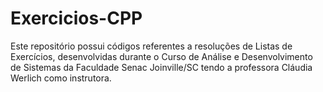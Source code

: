 # Exercicios-CPP
Este repositório possui códigos referentes a resoluções de Listas de Exercícios, desenvolvidas durante o Curso de Análise e Desenvolvimento de Sistemas da Faculdade Senac Joinville/SC tendo a professora Cláudia Werlich como instrutora. 
